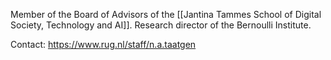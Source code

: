 Member of the Board of Advisors of the [[Jantina Tammes School of Digital Society, Technology and AI]]. Research director of the Bernoulli Institute.

Contact: <https://www.rug.nl/staff/n.a.taatgen>
